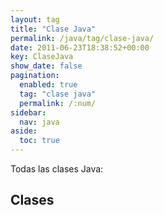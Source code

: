 ```yaml
---
layout: tag
title: "Clase Java"
permalink: /java/tag/clase-java/
date: 2011-06-23T18:38:52+00:00
key: ClaseJava
show_date: false
pagination: 
  enabled: true
  tag: "clase java"
  permalink: /:num/    
sidebar:
  nav: java
aside:
  toc: true  
---
```


Todas las clases Java:
<h2>Clases</h2>
